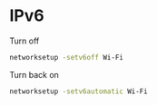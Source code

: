 # IPv6

Turn off
```bash
networksetup -setv6off Wi-Fi
```

Turn back on 
```bash
networksetup -setv6automatic Wi-Fi
```